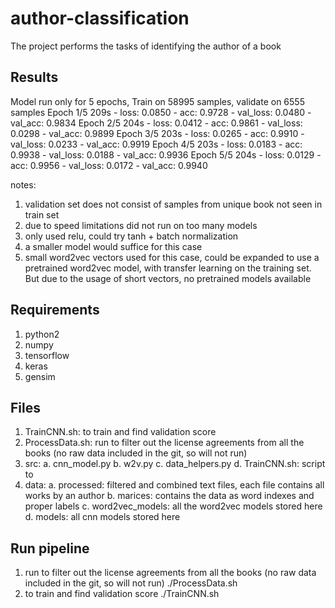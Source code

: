 # author-classification
The project performs the tasks of identifying the author of a book

## Results
Model run only for 5 epochs,
Train on 58995 samples, validate on 6555 samples
Epoch 1/5
209s - loss: 0.0850 - acc: 0.9728 - val_loss: 0.0480 - val_acc: 0.9834
Epoch 2/5
204s - loss: 0.0412 - acc: 0.9861 - val_loss: 0.0298 - val_acc: 0.9899
Epoch 3/5
203s - loss: 0.0265 - acc: 0.9910 - val_loss: 0.0233 - val_acc: 0.9919
Epoch 4/5
203s - loss: 0.0183 - acc: 0.9938 - val_loss: 0.0188 - val_acc: 0.9936
Epoch 5/5
204s - loss: 0.0129 - acc: 0.9956 - val_loss: 0.0172 - val_acc: 0.9940

notes:
1. validation set does not consist of samples from unique book not seen in train set
2. due to speed limitations did not run on too many models
3. only used relu, could try tanh + batch normalization
4. a smaller model would suffice for this case
5. small word2vec vectors used for this case, could be expanded to use a pretrained word2vec model, with transfer learning on the training set. But due to the usage of short vectors, no pretrained models available

## Requirements
1. python2
2. numpy
3. tensorflow
4. keras
5. gensim

## Files
1. TrainCNN.sh: to train and find validation score
2. ProcessData.sh: run to filter out the license agreements from all the books (no raw data included in the git, so will not run)
3. src:
  a. cnn_model.py
  b. w2v.py
  c. data_helpers.py
  d. TrainCNN.sh: script to 
4. data:
  a. processed: filtered and combined text files, each file contains all works by an author
  b. marices: contains the data as word indexes and proper  labels
  c. word2vec_models: all the word2vec models stored here
  d. models: all cnn models stored here
  
## Run pipeline
1. run to filter out the license agreements from all the books (no raw data included in the git, so will not run)
    ./ProcessData.sh
2. to train and find validation score
    ./TrainCNN.sh
